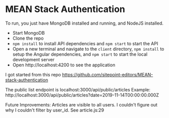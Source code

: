 # MEAN Stack Authentication

To run, you just have MongoDB installed and running, and NodeJS installed.

* Start MongoDB
* Clone the repo
* `npm install` to install API dependencies and `npm start` to start the API
* Open a new terminal and navigate to the `client` directory, `npm install` to setup the Angular dependencies, and `npm start` to start the local development server
* Open http://localhost:4200 to see the application


I got started from this repo https://github.com/sitepoint-editors/MEAN-stack-authentication

The public list endpoint is localhost:3000/api/public/articles
Example: http://localhost:3000/api/public/articles?date=2019-11-14T00:00:00.000Z

Future Improvements:
Articles are visible to all users. I couldn't figure out why I couldn't filter by user_id. See article.js:29
